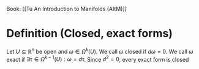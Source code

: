Book: [[Tu An Introduction to Manifolds (AItM)]]
# Definition (Closed, exact forms)
Let $U\subseteq \mathbb{R}^{n}$ be open and $\omega\in \Omega ^{k}(U)$.
We call $\omega$ closed if $d\omega=0$.
We call $\omega$ exact if $\exists \uptau\in \Omega^{k-1}(U):\omega=d\uptau$.
Since $d^{2}=0$, every exact form is closed